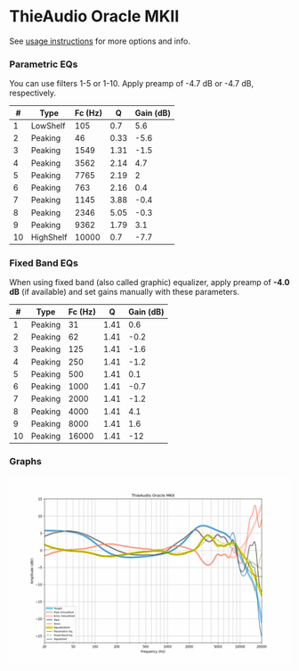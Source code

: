 # ThieAudio Oracle MKII
See [usage instructions](https://github.com/jaakkopasanen/AutoEq#usage) for more options and info.

### Parametric EQs
You can use filters 1-5 or 1-10. Apply preamp of -4.7 dB or -4.7 dB, respectively.

|   # | Type      |   Fc (Hz) |    Q |   Gain (dB) |
|-----|-----------|-----------|------|-------------|
|   1 | LowShelf  |       105 | 0.7  |         5.6 |
|   2 | Peaking   |        46 | 0.33 |        -5.6 |
|   3 | Peaking   |      1549 | 1.31 |        -1.5 |
|   4 | Peaking   |      3562 | 2.14 |         4.7 |
|   5 | Peaking   |      7765 | 2.19 |         2   |
|   6 | Peaking   |       763 | 2.16 |         0.4 |
|   7 | Peaking   |      1145 | 3.88 |        -0.4 |
|   8 | Peaking   |      2346 | 5.05 |        -0.3 |
|   9 | Peaking   |      9362 | 1.79 |         3.1 |
|  10 | HighShelf |     10000 | 0.7  |        -7.7 |

### Fixed Band EQs
When using fixed band (also called graphic) equalizer, apply preamp of **-4.0 dB** (if available) and set gains manually with these parameters.

|   # | Type    |   Fc (Hz) |    Q |   Gain (dB) |
|-----|---------|-----------|------|-------------|
|   1 | Peaking |        31 | 1.41 |         0.6 |
|   2 | Peaking |        62 | 1.41 |        -0.2 |
|   3 | Peaking |       125 | 1.41 |        -1.6 |
|   4 | Peaking |       250 | 1.41 |        -1.2 |
|   5 | Peaking |       500 | 1.41 |         0.1 |
|   6 | Peaking |      1000 | 1.41 |        -0.7 |
|   7 | Peaking |      2000 | 1.41 |        -1.2 |
|   8 | Peaking |      4000 | 1.41 |         4.1 |
|   9 | Peaking |      8000 | 1.41 |         1.6 |
|  10 | Peaking |     16000 | 1.41 |       -12   |

### Graphs
![](./ThieAudio%20Oracle%20MKII.png)
